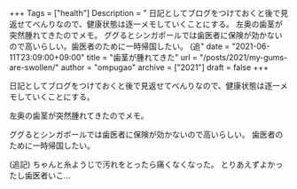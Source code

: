 +++
Tags = ["health"]
Description = " 日記としてブログをつけておくと後で見返せてべんりなので、健康状態は逐一メモしていくことにする。  左奥の歯茎が突然腫れてきたのでメモ。  ググるとシンガポールでは歯医者に保険が効かないので高いらしい。歯医者のために一時帰国したい。  (追"
date = "2021-06-11T23:09:00+09:00"
title = "歯茎が腫れてきた"
url = "/posts/2021/my-gums-are-swollen/"
author = "ompugao"
archive = ["2021"]
draft = false
+++

<body>
<p>日記としてブログをつけておくと後で見返せてべんりなので、健康状態は逐一メモしていくことにする。</p>

<p>左奥の歯茎が突然腫れてきたのでメモ。</p>

<p>ググるとシンガポールでは歯医者に保険が効かないので高いらしい。
歯医者のために一時帰国したい。</p>

<p>(追記)
ちゃんと糸ようじで汚れをとったら痛くなくなった。
とりあえずよかったし歯医者いこ…</p>
</body>
